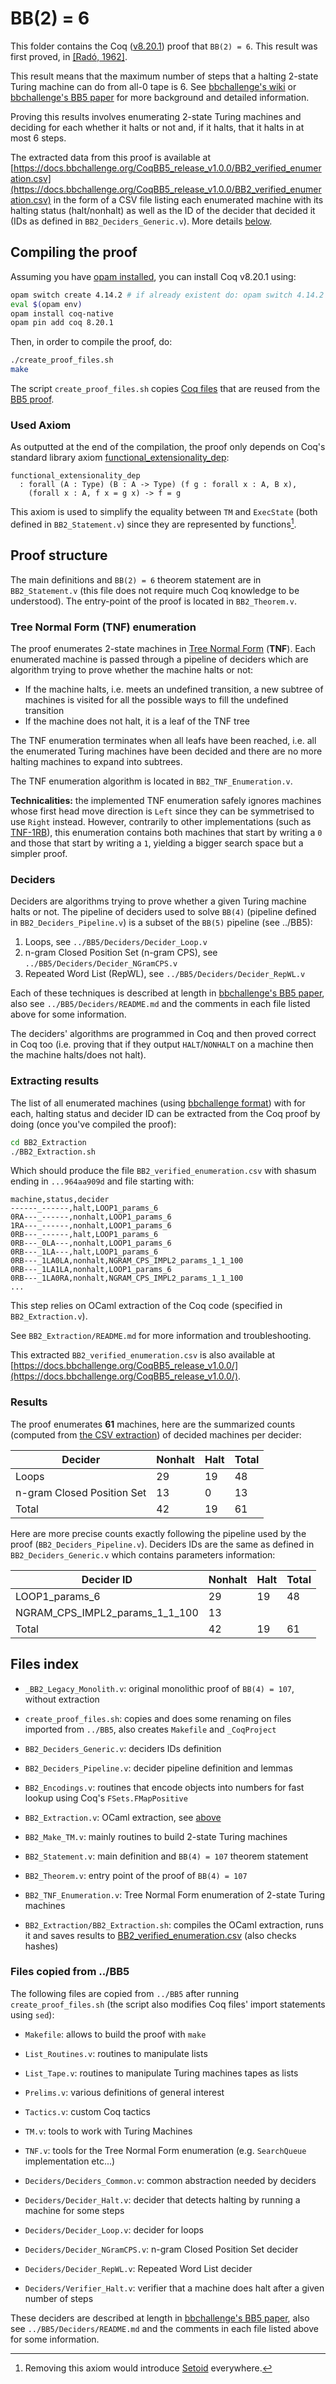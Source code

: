 # BB(2) = 6

This folder contains the Coq ([v8.20.1](https://github.com/coq/coq/blob/V8.20.1/INSTALL.md)) proof that `BB(2) = 6`. This result was first proved, in [[Radó, 1962]](https://ieeexplore.ieee.org/document/6769603).

This result means that the maximum number of steps that a halting 2-state Turing machine can do from all-0 tape is 6. See [bbchallenge's wiki](https://wiki.bbchallenge.org/wiki/Main_Page) or [bbchallenge's BB5 paper](https://github.com/bbchallenge/bbchallenge-paper) for more background and detailed information.

Proving this results involves enumerating 2-state Turing machines and deciding for each whether it halts or not and, if it halts, that it halts in at most 6 steps.

The extracted data from this proof is available at [https://docs.bbchallenge.org/CoqBB5_release_v1.0.0/BB2_verified_enumeration.csv](https://docs.bbchallenge.org/CoqBB5_release_v1.0.0/BB2_verified_enumeration.csv) in the form of a CSV file listing each enumerated machine with its halting status (halt/nonhalt) as well as the ID of the decider that decided it (IDs as defined in `BB2_Deciders_Generic.v`). More details [below](#extracting-results).

## Compiling the proof

Assuming you have [opam installed](https://opam.ocaml.org/doc/Install.html), you can install Coq v8.20.1 using:

```sh
opam switch create 4.14.2 # if already existent do: opam switch 4.14.2
eval $(opam env)
opam install coq-native
opam pin add coq 8.20.1
```

Then, in order to compile the proof, do:

```sh
./create_proof_files.sh
make
```

The script `create_proof_files.sh` copies [Coq files](#files-copied-from-bb5) that are reused from the [BB5 proof](../BB5).

### Used Axiom

As outputted at the end of the compilation, the proof only depends on Coq's standard library axiom [functional_extensionality_dep](https://coq.inria.fr/doc/v8.9/stdlib/Coq.Logic.FunctionalExtensionality.html):

```Coq
functional_extensionality_dep
  : forall (A : Type) (B : A -> Type) (f g : forall x : A, B x),
    (forall x : A, f x = g x) -> f = g
```

This axiom is used to simplify the equality between `TM` and `ExecState` (both defined in `BB2_Statement.v`) since they are represented by functions[^2]. 

## Proof structure

The main definitions and `BB(2) = 6` theorem statement are in `BB2_Statement.v` (this file does not require much Coq knowledge to be understood). The entry-point of the proof is located in `BB2_Theorem.v`.

### Tree Normal Form (TNF) enumeration

The proof enumerates 2-state machines in [Tree Normal Form](https://wiki.bbchallenge.org/wiki/Tree_Normal_Form) (**TNF**). Each enumerated machine is passed through a pipeline of deciders which are algorithm trying to prove whether the machine halts or not:

- If the machine halts, i.e. meets an undefined transition, a new subtree of machines is visited for all the possible ways to fill the undefined transition
- If the machine does not halt, it is a leaf of the TNF tree

The TNF enumeration terminates when all leafs have been reached, i.e. all the enumerated Turing machines have been decided and there are no more halting machines to expand into subtrees.

The TNF enumeration algorithm is located in `BB2_TNF_Enumeration.v`.

**Technicalities:** the implemented TNF enumeration safely ignores machines whose first head move direction is `Left` since they can be symmetrised to use `Right` instead. However, contrarily to other implementations (such as [TNF-1RB](https://wiki.bbchallenge.org/wiki/Tree_Normal_Form#TNF-1RB)), this enumeration contains both machines that start by writing a `0` and those that start by writing a `1`, yielding a bigger search space but a simpler proof.  

### Deciders

Deciders are algorithms trying to prove whether a given Turing machine halts or not. The pipeline of deciders used to solve `BB(4)` (pipeline defined in `BB2_Deciders_Pipeline.v`) is a subset of the `BB(5)` pipeline (see ../BB5):

1. Loops, see `../BB5/Deciders/Decider_Loop.v`
2. n-gram Closed Position Set (n-gram CPS), see `../BB5/Deciders/Decider_NGramCPS.v`
3. Repeated Word List (RepWL), see `../BB5/Deciders/Decider_RepWL.v`

Each of these techniques is described at length in [bbchallenge's BB5 paper](https://github.com/bbchallenge/bbchallenge-paper), also see `../BB5/Deciders/README.md` and the comments in each file listed above for some information.

The deciders' algorithms are programmed in Coq and then proved correct in Coq too (i.e. proving that if they output `HALT`/`NONHALT` on a machine then the machine halts/does not halt).

### Extracting results

The list of all enumerated machines (using [bbchallenge format](https://discuss.bbchallenge.org/t/standard-tm-text-format/60/28?u=cosmo)) with for each, halting status and decider ID can be extracted from the Coq proof by doing (once you've compiled the proof):

```sh
cd BB2_Extraction
./BB2_Extraction.sh
```

Which should produce the file `BB2_verified_enumeration.csv` with shasum ending in `...964aa909d` and file starting with:

```
machine,status,decider
------_------,halt,LOOP1_params_6
0RA---_------,nonhalt,LOOP1_params_6
1RA---_------,nonhalt,LOOP1_params_6
0RB---_------,halt,LOOP1_params_6
0RB---_0LA---,nonhalt,LOOP1_params_6
0RB---_1LA---,halt,LOOP1_params_6
0RB---_1LA0LA,nonhalt,NGRAM_CPS_IMPL2_params_1_1_100
0RB---_1LA1LA,nonhalt,LOOP1_params_6
0RB---_1LA0RA,nonhalt,NGRAM_CPS_IMPL2_params_1_1_100
...
```

This step relies on OCaml extraction of the Coq code (specified in `BB2_Extraction.v`).

See `BB2_Extraction/README.md` for more information and troubleshooting.

This extracted `BB2_verified_enumeration.csv` is also available at [https://docs.bbchallenge.org/CoqBB5_release_v1.0.0/](https://docs.bbchallenge.org/CoqBB5_release_v1.0.0/).

### Results

The proof enumerates **61** machines, here are the summarized counts (computed from [the CSV extraction](https://docs.bbchallenge.org/CoqBB5_release_v1.0.0/BB2_verified_enumeration.csv)) of decided machines per decider:

| Decider                    | Nonhalt | Halt | Total |
| -------------------------- | ------- | ---- | ----- |
| Loops                      | 29      | 19   | 48    |
| n-gram Closed Position Set | 13      | 0    | 13    |
| Total                      | 42      | 19   | 61    |

Here are more precise counts exactly following the pipeline used by the proof (`BB2_Deciders_Pipeline.v`). Deciders IDs are the same as defined in `BB2_Deciders_Generic.v` which contains parameters information:

| Decider ID                     | Nonhalt | Halt | Total |
| ------------------------------ | ------- | ---- | ----- |
| LOOP1_params_6                 | 29      | 19   | 48    |
| NGRAM_CPS_IMPL2_params_1_1_100 | 13      |      |       |
| Total                          | 42      | 19   | 61    |

## Files index

- `_BB2_Legacy_Monolith.v`: original monolithic proof of `BB(4) = 107`, without extraction

- `create_proof_files.sh`: copies and does some renaming on files imported from `../BB5`, also creates `Makefile` and `_CoqProject`
- `BB2_Deciders_Generic.v`: deciders IDs definition
- `BB2_Deciders_Pipeline.v`: decider pipeline definition and lemmas
- `BB2_Encodings.v`: routines that encode objects into numbers for fast lookup using Coq's `FSets.FMapPositive`
- `BB2_Extraction.v`: OCaml extraction, see [above](#extracting-results)
- `BB2_Make_TM.v`: mainly routines to build 2-state Turing machines
- `BB2_Statement.v`: main definition and `BB(4) = 107` theorem statement
- `BB2_Theorem.v`: entry point of the proof of `BB(4) = 107`
- `BB2_TNF_Enumeration.v`: Tree Normal Form enumeration of 2-state Turing machines
- `BB2_Extraction/BB2_Extraction.sh`: compiles the OCaml extraction, runs it and saves results to [BB2_verified_enumeration.csv](https://docs.bbchallenge.org/CoqBB5_release_v1.0.0/) (also checks hashes)

### Files copied from ../BB5

The following files are copied from `../BB5` after running `create_proof_files.sh` (the script also modifies Coq files' import statements using `sed`):

- `Makefile`: allows to build the proof with `make`
- `List_Routines.v`: routines to manipulate lists
- `List_Tape.v`: routines to manipulate Turing machines tapes as lists
- `Prelims.v`: various definitions of general interest
- `Tactics.v`: custom Coq tactics
- `TM.v`: tools to work with Turing Machines
- `TNF.v`: tools for the Tree Normal Form enumeration (e.g. `SearchQueue` implementation etc...)

- `Deciders/Deciders_Common.v`: common abstraction needed by deciders
- `Deciders/Decider_Halt.v`: decider that detects halting by running a machine for some steps
- `Deciders/Decider_Loop.v`: decider for loops
- `Deciders/Decider_NGramCPS.v`: n-gram Closed Position Set decider
- `Deciders/Decider_RepWL.v`: Repeated Word List decider
- `Deciders/Verifier_Halt.v`: verifier that a machine does halt after a given number of steps

These deciders are described at length in [bbchallenge's BB5 paper](https://github.com/bbchallenge/bbchallenge-paper), also see `../BB5/Deciders/README.md` and the comments in each file listed above for some information.

[^1]: Quoting the paper: "All of the remaining holdouts were examined by means of voluminous printouts of their histories along with some program extracted features. It was determined to the author's satisfaction that none of these machines will ever stop." 
[^2]: Removing this axiom would introduce [Setoid](https://coq.inria.fr/doc/v8.9/stdlib/Coq.Setoids.Setoid.html) everywhere.